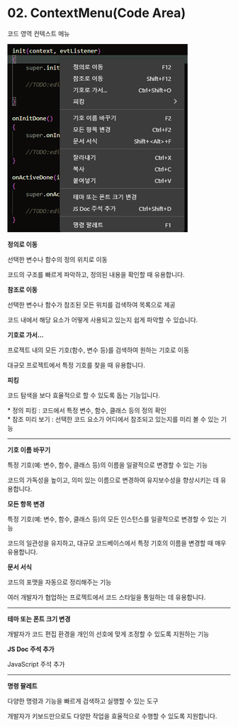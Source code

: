 # 02. ContextMenu(Code Area)

코드 영역 컨텍스트 메뉴

![](../../../.gitbook/assets/스크린샷_2025-02-03_145406.png)

**정의로 이동**

선택한 변수나 함수의 정의 위치로 이동

코드의 구조를 빠르게 파악하고, 정의된 내용을 확인할 때 유용합니다.

**참조로 이동**

선택한 변수나 함수가 참조된 모든 위치를 검색하여 목록으로 제공

코드 내에서 해당 요소가 어떻게 사용되고 있는지 쉽게 파악할 수 있습니다.

**기호로 가서...**

프로젝트 내의 모든 기호(함수, 변수 등)를 검색하여 원하는 기호로 이동

대규모 프로젝트에서 특정 기호를 찾을 때 유용합니다.

**피킹**

코드 탐색을 보다 효율적으로 할 수 있도록 돕는 기능입니다.

\* 정의 피킹 : 코드에서 특정 변수, 함수, 클래스 등의 정의 확인\
\* 참조 미리 보기 : 선택한 코드 요소가 어디에서 참조되고 있는지를 미리 볼 수 있는 기능

***

**기호 이름 바꾸기**

특정 기호(예: 변수, 함수, 클래스 등)의 이름을 일괄적으로 변경할 수 있는 기능

코드의 가독성을 높이고, 의미 있는 이름으로 변경하여 유지보수성을 향상시키는 데 유용합니다.

**모든 항목 변경**

특정 기호(예: 변수, 함수, 클래스 등)의 모든 인스턴스를 일괄적으로 변경할 수 있는 기능

코드의 일관성을 유지하고, 대규모 코드베이스에서 특정 기호의 이름을 변경할 때 매우 유용합니다.

**문서 서식**

코드의 포맷을 자동으로 정리해주는 기능

여러 개발자가 협업하는 프로젝트에서 코드 스타일을 통일하는 데 유용합니다.

***

**테마 또는 폰트 크기 변경**

개발자가 코드 편집 환경을 개인의 선호에 맞게 조정할 수 있도록 지원하는 기능

**JS Doc 주석 추가**

JavaScript 주석 추가

***

**명령 팔레트**

다양한 명령과 기능을 빠르게 검색하고 실행할 수 있는 도구

개발자가 키보드만으로도 다양한 작업을 효율적으로 수행할 수 있도록 지원합니다.
